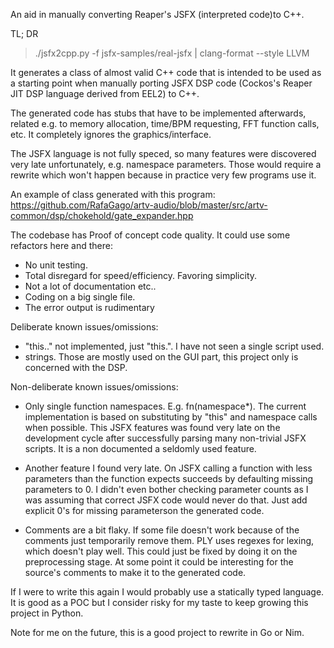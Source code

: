 An aid in manually converting Reaper's JSFX (interpreted code)to C++.

TL; DR
> ./jsfx2cpp.py -f jsfx-samples/real-jsfx | clang-format --style LLVM

It generates a class of almost valid C++ code that is intended to be used as a
starting point when manually porting JSFX DSP code (Cockos's Reaper JIT DSP
language derived from EEL2) to C++.

The generated code has stubs that have to be implemented afterwards, related
e.g. to memory allocation, time/BPM requesting, FFT function calls, etc. It
completely ignores the graphics/interface.

The JSFX language is not fully speced, so many features were discovered very
late unfortunately, e.g. namespace parameters. Those would require a rewrite
which won't happen because in practice very few programs use it.

An example of class generated with this program:
https://github.com/RafaGago/artv-audio/blob/master/src/artv-common/dsp/chokehold/gate_expander.hpp

The codebase has Proof of concept code quality. It could use some refactors here
and there:

* No unit testing.
* Total disregard for speed/efficiency. Favoring simplicity.
* Not a lot of documentation etc..
* Coding on a big single file.
* The error output is rudimentary

Deliberate known issues/omissions:

* "this.." not implemented, just "this.". I have not seen a single script used.
* strings. Those are mostly used on the GUI part, this project only is concerned
  with the DSP.

Non-deliberate known issues/omissions:

* Only single function namespaces. E.g. fn(namespace*). The current
  implementation is based on substituting by "this" and namespace calls when
  possible. This JSFX features was found very late on the development cycle
  after successfully parsing  many non-trivial JSFX scripts. It is a non
  documented a seldomly used feature.

* Another feature I found very late. On JSFX calling a function with less
  parameters than the function expects succeeds by defaulting missing parameters
  to 0. I didn't even bother checking parameter counts as I was assuming that
  correct JSFX code would never do that. Just add explicit 0's for missing
  parameterson the generated code.

* Comments are a bit flaky. If some file doesn't work because of the comments
  just temporarily remove them. PLY uses regexes for lexing, which doesn't play
  well. This could just be fixed by doing it on the preprocessing stage. At some
  point it could be interesting for the source's comments to make it to the
  generated code.

If I were to write this again I would probably use a statically typed language.
It is good as a POC but I consider risky for my taste to keep growing this
project in Python.

Note for me on the future, this is a good project to rewrite in Go or Nim.
